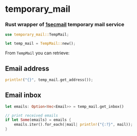 
# temporary_mail

### Rust wrapper of [1secmail](https://www.1secmail.com/api) temporary mail service



```rust
use temporary_mail::TempMail;

let temp_mail = TempMail::new();
```
From `TempMail` you can retrieve:

## Email address 
```rust
println!("{}", temp_mail.get_address());
```

## Email inbox 
```rust
let emails: Option<Vec<Email>> = temp_mail.get_inbox()

// print received emails
if let Some(emails) = emails {
    emails.iter().for_each(|mail| println!("{:?}", mail));
}
```





